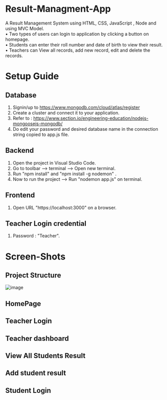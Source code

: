 # Result-Managment-App
A Result Management System using HTML, CSS, JavaScript , Node and using MVC Model.<br/>
• Two types of users can login to application by clicking a button on homepage.<br/>
• Students can enter their roll number and date of birth to view their result.<br/>
• Teachers can View all records, add new record, edit and delete the records.<br/>

# Setup Guide 

## Database 
1. Signin/up to https://www.mongodb.com/cloud/atlas/register 
2. Create a cluster and connect it to your application.
3. Refer to : https://www.section.io/engineering-education/nodejs-mongoosejs-mongodb/
4. Do edit your password and desired database name in the connection string copied to app.js file.
  
## Backend 
1. Open the project in Visual Studio Code.
2. Go to toolbar --> terminal --> Open new terminal.
3. Run "npm install" and "npm install -g nodemon" .
4. Now to run the project --> Run "nodemon app.js" on terminal.
  
## Frontend
1. Open URL "https://localhost:3000" on a browser.

## Teacher Login credential
1. Password : "Teacher".

# Screen-Shots 

## Project Structure
![image](https://github.com/jaikhandelwal053/Result-Managment-App/assets/86093512/63b3db67-b682-4a78-88c3-412dcb7808bf)



## HomePage 



## Teacher Login 


## Teacher dashboard




## View All Students Result



## Add student result



## Student Login

